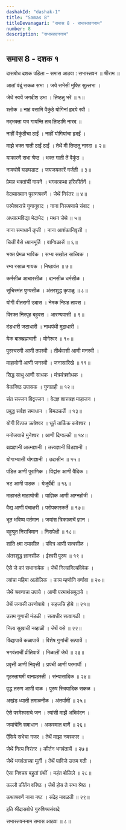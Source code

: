 ```yaml
---
dashakId: "dashak-1"
title: "Samas 8"
titleDevanagari: "समास 8 - सभास्तवननाम"
number: 8
description: "सभास्तवननाम"
---
```


## समास 8 - दशक १

दासबोध दशक पहिला – समास आठवा : सभास्तवन
॥ श्रीराम ॥

आतां वंदूं सकळ सभा । जये सभेसी मुक्ति सुल्लभा ।

जेथें स्वयें जगदीश उभा । तिष्ठतु भरें ॥ १॥

श्लोक ॥ नाहं वसामि वैकुंठे योगिनां हृदये रवौ ।

मद्भक्ता यत्र गायन्ति तत्र तिष्ठामि नारद ॥

नाहीं वैकुंठीचा ठाईं । नाहीं योगियांचा हृदईं ।

माझे भक्त गाती ठाईं ठाईं । तेथें मी तिष्ठतु नारदा ॥ २॥

याकारणें सभा श्रेष्ठ । भक्त गाती तें वैकुंठ ।

नामघोषें घडघडाट । जयजयकारें गर्जती ॥ ३॥

प्रेमळ भक्तांचीं गायनें । भगवत्कथा हरिकीर्तनें ।

वेदव्याख्यान पुराणश्रवणें । जेथें निरंतर ॥ ४॥

परमेश्वराचे गुणानुवाद । नाना निरूपणाचे संवाद ।

अध्यात्मविद्या भेदाभेद । मथन जेथे ॥ ५॥

नाना समाधानें तृप्ती । नाना आशंकानिवृत्ती ।

चित्तीं बैसे ध्यानमूर्ति । वाग्विळासें ॥ ६॥

भक्त प्रेमळ भाविक । सभ्य सखोल सात्त्विक ।

रम्य रसाळ गायक । निष्ठावंत ॥ ७॥

कर्मसीळ आचारसीळ । दानसीळ धर्मसीळ ।

सुचिस्मंत पुण्यसीळ । अंतरशुद्ध कृपाळु ॥ ८॥

योगी वीतरागी उदास । नेमक निग्रह तापस ।

विरक्त निस्पृह बहुवस । आरण्यवासी ॥ ९॥

दंडधारी जटाधारी । नाथपंथी मुद्राधारी ।

येक बाळब्रह्मचारी । योगेश्वर ॥ १०॥

पुरश्चरणी आणी तपस्वी । तीर्थवासी आणी मनस्वी ।

माहायोगी आणी जनस्वी । जनासारिखे ॥ ११॥

सिद्ध साधु आणी साधक । मंत्रयंत्रशोधक ।

येकनिष्ठ उपासक । गुणग्राही ॥ १२॥

संत सज्जन विद्वज्जन । वेदज्ञ शास्त्रज्ञ माहाजन ।

प्रबुद्ध सर्वज्ञ समाधान । विमळकर्ते ॥ १३॥

योगी वित्पन्न ऋषेश्वर । धूर्त तार्किक कवेश्वर ।

मनोजयाचे मुनेश्वर । आणी दिग्वल्की ॥ १४॥

ब्रह्मज्ञानी आत्मज्ञानी । तत्त्वज्ञानी पिंडज्ञानी ।

योगाभ्यासी योगज्ञानी । उदासीन ॥ १५॥

पंडित आणी पुराणिक । विद्वांस आणी वैदिक ।

भट आणी पाठक । येजुर्वेदी ॥ १६॥

माहाभले माहाश्रोत्री । याज्ञिक आणी आग्नहोत्री ।

वैद्य आणी पंचाक्षरी । परोपकारकर्ते ॥ १७॥

भूत भविष्य वर्तमान । जयांस त्रिकाळाचें ज्ञान ।

बहुश्रुत निराभिमान । निरापेक्षी ॥ १८॥

शांति क्ष्मा दयासीळ । पवित्र आणी सत्वसीळ ।

अंतरशुद्ध ज्ञानसीळ । ईश्वरी पुरुष ॥ १९॥

ऐसे जे कां सभानायेक । जेथें नित्यानित्यविवेक ।

त्यांचा महिमा अलोलिक । काय म्हणोनि वर्णावा ॥ २०॥

जेथें श्रवणाचा उपाये । आणी परमार्थसमुदाये ।

तेथें जनासी तरणोपाये । सहजचि होये ॥ २१॥

उत्तम गुणाची मंडळी । सत्वधीर सत्वागळी ।

नित्य सुखाची नव्हाळी । जेथें वसे ॥ २२॥

विद्यापात्रें कळापात्रें । विशेष गुणांची सत्पात्रें ।

भगवंताचीं प्रीतिपात्रें । मिळालीं जेथें ॥ २३॥

प्रवृत्ती आणी निवृत्ती । प्रपंची आणी परमार्थी ।

गृहस्ताश्रमी वानप्रहस्ती । संन्यासादिक ॥ २४॥

वृद्ध तरुण आणी बाळ । पुरुष स्त्रियादिक सकळ ।

अखंड ध्याती तमाळनीळ । अंतर्यामीं ॥ २५॥

ऐसे परमेश्वराचे जन । त्यांसी माझें अभिवंदन ।

जयांचेनि समाधान । अकस्मात बाणें ॥ २६॥

ऐंसिये सभेचा गजर । तेथें माझा नमस्कार ।

जेथें नित्य निरंतर । कीर्तन भगवंताचें ॥ २७॥

जेथें भगवंताच्या मूर्ती । तेथें पाविजे उत्तम गती ।

ऐसा निश्चय बहुतां ग्रंथीं । महंत बोलिले ॥ २८॥

कल्लौ कीर्तन वरिष्ठ । जेथें होय ते सभा श्रेष्ठ ।

कथाश्रवणें नाना नष्ट । संदेह मावळती ॥ २९॥

इति श्रीदासबोधे गुरुशिष्यसंवादे

सभास्तवननाम समास आठवा ॥ ८॥
